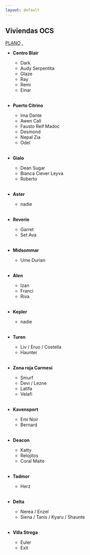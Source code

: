 ```yaml
---
layout: default
---
```


<h2>Viviendas OCS</h2>

[PLANO](http://drive.google.com/uc?export=view&id=1M0Og6TFNzZG4si31fPmWkbnzWbJglekd) [.](https://drive.google.com/uc?export=download&id=18qELow9rEQamiWaok7Tc9ZS3VpUqg6zp) 

* **Centro Blair**
  - Dark
  - Audy Serpentita
  - Glaze
  - Ray
  - Remi
  - Einar <br>&nbsp;

* **Puerto Citrino**
  - Ima Dante
  - Awen Cali
  - Fausto Reif Madoc
  - Desmond
  - Nepal Zia
  - Odel <br>&nbsp;

* **Gialo**
  - Dean Sugar
  - Bianca Ciever Leyva
  - Roberto <br>&nbsp;

* **Aster**
  - nadie <br>&nbsp;

* **Reverie**
  - Garret
  - Set Ava <br>&nbsp;

* **Midsommar** 
  - Ume Durian <br>&nbsp;

* **Alen**
  - Izan
  - Franci
  - Riva <br>&nbsp;

* **Kepler**
  - nadie <br>&nbsp;

* **Turen**
  - Liv / Eruo / Costella
  - Haunter <br>&nbsp;

* **Zona roja Carmesí**
  - Smurf
  - Devi / Lezne 
  - Latifa
  - Velafi <br>&nbsp;

* **Kavensport**
  - Emi Noir
  - Bernard <br>&nbsp;

* **Deacon**
  - Katty
  - Relojitos 
  - Coral Maite <br>&nbsp;

* **Tadmor**
  - Herz <br>&nbsp;

* **Delta**
  - Nerea / Enzel
  - Siena / Tanis / Kyaru / Shaunte  <br>&nbsp;

* **Villa Strega**
  - Euler
  - Exit 
